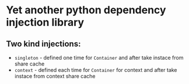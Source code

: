 Yet another python dependency injection library
===============================================

Two kind injections:
--------------------

- `singleton` - defined one time for `Container` and after take instace from share cache
- `context` - defined each time for `Container` for context and after take instace from context share cache
